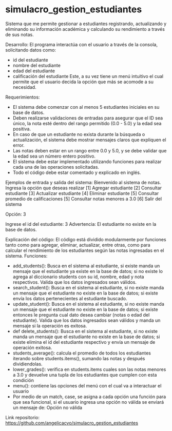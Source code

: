 # simulacro_gestion_estudiantes

Sistema que me permite gestionar a estudiantes registrando, actualizando y eliminando su información académica y calculando su rendimiento a través de sus notas.

Desarrollo: El programa interactúa con el usuario a través de la consola, solicitando datos como:
- id del estudiante
- nombre del estudiante
- edad del estudiante
- calificación del estudiante
Este, a su vez tiene un menú intuitivo el cual permite que el usuario decida la opción que más se acomode a su necesidad.

Requerimientos: 
- El sistema debe comenzar con al menos 5 estudiantes iniciales en su base de datos.
- Deben realizarse validaciones de entradas para asegurar que el ID sea único, la nota esté dentro del rango permitido (0.0 - 5.0) y la edad sea positiva.
- En caso de que un estudiante no exista durante la búsqueda o actualización, el sistema debe mostrar mensajes claros que expliquen el error.
- Las notas deben estar en un rango entre 0.0 y 5.0, y se debe validar que la edad sea un número entero positivo.
- El sistema debe estar implementado utilizando funciones para realizar cada una de las operaciones solicitadas.
- Todo el código debe estar comentado y explicado en inglés.

Ejemplos de entrada y salida del sistema:
Bienvenido al sistema de notas. Ingresa la opción que deseas realizar
[1] Agregar estudiante
[2] Consultar estudiante
[3] Actualizar estudiante
[4] Eliminar estudiante
[5] Consultar promedio de calificaciones
[5] Consultar notas menores a 3.0
[6] Salir del sistema

Opción:  3

Ingrese el id del estudiante: 3
Advertencia: El estudiante no existe en la base de datos.

Explicación del código:
El código está dividido modularmente por funciones tanto como para agregar, eliminar, actualizar, entre otras, como para calcular el rendimiento de los estudiantes según las notas ingresadas en el sistema.
Funciones:
- add_students(): Busca en el sistema al estudiante, si existe manda un mensaje que el estudiante ya existe en la base de datos; si no existe lo agrega al diccionario students con su id, nombre, edad y nota respectivos. Valida que los datos ingresados sean válidos.
- search_student():  Busca en el sistema al estudiante, si no existe manda un mensaje que el estudiante no existe en la base de datos; si existe envía los datos pertenecientes al estudiante buscado.
- update_student(): Busca en el sistema al estudiante, si no existe manda un mensaje que el estudiante no existe en la base de datos; si existe entonces le pregunta cual dato desea cambiar (notas o edad del estudiante). Valida que los datos ingresados sean válidos y manda un mensaje si la operación es exitosa.
- def delete_students(): Busca en el sistema al estudiante, si no existe manda un mensaje que el estudiante no existe en la base de datos; si existe elimina el id del estudiante respectivo y envía un mensaje de operación exitosa.
- students_average(): calcula el promedio de todos los estudiantes iterando sobre students.items(), sumando las notas y después dividiendolas.
- lower_grades(): verifica en students.items cuales son las notas menores a 3.0 y devuelve una tupla de los estudiantes que cumplen con esta condición
- menu(): contiene las opciones del menú con el cual va a interactuar el usuario
- Por medio de un match, case, se asigna a cada opción una función para que sea funcional, si el usuario ingresa una opción no válida se enviará un mensaje de: Opción no válida

Link repositorio: https://github.com/angelicacvo/simulacro_gestion_estudiantes
